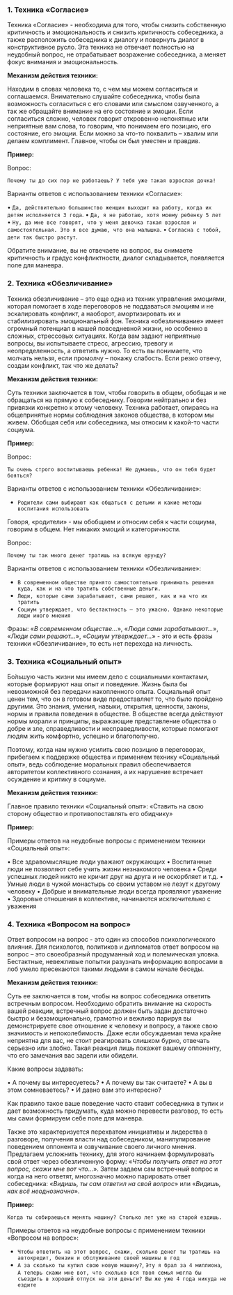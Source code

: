 ### 1. Техника «Согласие» 

Техника «Согласие» - необходима для того, чтобы снизить собственную критичность и эмоциональность и снизить критичность собеседника, а также расположить собеседника к диалогу и повернуть диалог в конструктивное русло. Эта техника не отвечает полностью на неудобный вопрос, не отрабатывает возражение собеседника, а меняет фокус внимания и эмоциональность. 

**Механизм действия техники:**  

Находим в словах человека то, с чем мы можем согласиться и соглашаемся. Внимательно слушайте собеседника, чтобы была возможность согласиться с его словами или смыслом озвученного, а так же обращайте внимание на его состояние и эмоции. Если согласиться сложно, человек говорит откровенно непонятные или неприятные вам слова, то говорим, что понимаем его позицию, его состояние, его эмоции. Если можно за что-то похвалить – хвалим или делаем комплимент. Главное, чтобы он был уместен и правдив. 

**Пример:** 

Вопрос: 

`Почему ты до сих пор не работаешь? У тебя уже такая взрослая дочка! `

Варианты ответов с использованием техники «Согласие»: 

•  `Да, действительно большинство женщин выходит на работу, когда их детям исполняется 3 года`. 
•  `Да, я не работаю, хотя моему ребенку 5 лет`
•  `Ну, да мне все говорят, что у меня девочка такая взрослая и самостоятельная. Это я все думаю, что она малышка`. 
•  `Согласна с тобой, дети так быстро растут`. 

Обратите внимание, вы не отвечаете на вопрос, вы снимаете критичность и градус
конфликтности, диалог складывается, появляется поле для маневра.

### 2. Техника «Обезличивание» 

Техника обезличивание – это еще одна из техник управления эмоциями, которая помогает в ходе переговоров не поддаваться эмоциям и не эскалировать конфликт, а наоборот, амортизировать их и стабилизировать эмоциональный фон. Техника «обезличивание» имеет огромный потенциал в нашей повседневной жизни, но особенно в сложных, стрессовых ситуациях. Когда вам задают неприятные вопросы, вы испытываете стресс, агрессию, тревогу и неопределенность, а ответить нужно.  То есть вы понимаете, что молчать нельзя, если промолчу – покажу слабость. Если резко отвечу, создам конфликт, так что же делать? 

**Механизм действия техники:**  

Суть техники заключается в том, чтобы говорить в общем, обобщая и не обращаться на прямую к собеседнику. Говорим нейтрально и без привязки конкретно к этому человеку. Техника работает, опираясь на общепринятые нормы соблюдения законов общества, в котором мы живем. Обобщая себя или собеседника, мы относим к какой-то части социума.

**Пример:** 

Вопрос: 

`Ты очень строго воспитываешь ребенка! Не думаешь, что он тебя будет бояться?`

Варианты ответов с использованием техники «Обезличивание»: 

- `Родители сами выбирают как общаться с детьми и какие методы воспитания использовать` 

Говоря, «родители» - мы обобщаем и относим себя к части социума, говорим в общем. Нет никаких эмоций и категоричности.

Вопрос: 

`Почему ты так много денег тратишь на всякую ерунду?`

Варианты ответов с использованием техники «Обезличивание»: 

- `В современном обществе принято самостоятельно принимать решения куда, как и на что тратить собственные деньги.`
- `Люди, которые сами зарабатывают, сами решают, как и на что их тратить`
- `Социум утверждает, что бестактность – это ужасно. Однако некоторые люди иного мнения`

Фразы: «*В современном обществе…*», «*Люди сами зарабатывают…*», «*Люди сами решают…*», «*Социум утверждает…*» - это и есть фразы техники «Обезличивание», то есть нет перехода на личность.

### 3. Техника «Социальный опыт» 

Бо́льшую часть жизни мы имеем дело с социальными контактами, которые формируют наш опыт и поведение. Жизнь была бы невозможной без передачи накопленного опыта. Социальный опыт ценен тем, что он в готовом виде предоставляет то, что было пройдено другими. Это знания, умения, навыки, открытия, ценности, законы, нормы и правила поведения в обществе. В обществе всегда действуют нормы морали и принципы, выражающие представление общества о добре и зле, справедливости и несправедливости, которые помогают людям жить комфортно, успешно и благополучно.

Поэтому, когда нам нужно усилить свою позицию в переговорах, прибегаем к поддержке общества и применяем  технику «Социальный опыт», ведь соблюдение моральных правил обеспечивается авторитетом коллективного сознания, а их нарушение встречает осуждение и критику в социуме.

**Механизм действия техники:**  

Главное правило техники «Социальный опыт»: «Ставить на свою сторону общество и противопоставлять его обидчику» 

**Пример:** 

Примеры ответов на неудобные вопросы с применением техники
«Социальный опыт»:

•  Все здравомыслящие люди уважают окружающих 
•  Воспитанные люди не позволяют себе учить жизни незнакомого человека 
•  Среди успешных людей никто не кричит друг на друга и не оскорбляет и т.д. 
•  Умные люди в чужой монастырь со своим уставом не лезут к другому человеку 
•  Добрые и внимательные люди всегда проявляют уважение 
•  Здоровые отношения в коллективе, начинаются исключительно с уважения 

### 4. Техника «Вопросом на вопрос» 

Ответ вопросом на вопрос - это один из способов психологического влияния. Для психологов, политиков и дипломатов ответ вопросом на вопрос – это своеобразный продуманный ход и полемическая уловка. Бестактные, невежливые попытки разузнать информацию вопросами в лоб умело пресекаются такими людьми в самом начале беседы. 

**Механизм действия техники:**  

Cуть ее заключается в том, чтобы на вопрос собеседника ответить встречным вопросом. Необходимо обратить внимание на скорость вашей реакции, встречный вопрос должен быть задан достаточно быстро и безэмоционально, грамотно и вежливо парируя вы демонстрируете свое отношение к человеку и вопросу, а также свою значимость и непоколебимость. Даже если обсуждаемая тема крайне неприятна для вас, не стоит реагировать слишком бурно, отвечать серьезно или злобно. Такая реакция лишь покажет вашему оппоненту, что его замечания вас задели или обидели. 

Какие вопросы задавать: 

•  А почему вы интересуетесь? 
•  А почему вы так считаете? 
•  А вы в этом сомневаетесь? 
•  И давно вам это интересно? 

Как правило такое ваше поведение часто ставит собеседника в тупик и дает возможность придумать, куда можно перевести разговор, то есть мы сами формируем себе поле для маневра.

Также это характеризуется перехватом инициативы и лидерства в разговоре,
получения власти над собеседником, манипулирование поведением оппонента и
озвучивание своего личного мнения. Предлагаем усложнить технику, для этого начинаем формулировать свой ответ через обезличенную форму: «*Чтобы получить ответ на этот вопрос, скажи мне вот что...*». Затем задаем сам встречный вопрос  и когда на него ответят, многозначно можно парировать ответ собеседника: «*Видишь, ты сам ответил на свой вопрос*» или «*Видишь, как всё неоднозначно*». 

**Пример:** 

`Когда ты собираешься менять машину? Столько лет уже на старой ездишь.`

Примеры ответов на неудобные вопросы с применением техники
«Вопросом на вопрос»:

- `Чтобы ответить на этот вопрос, скажи, сколько денег ты тратишь на автокредит, бензин и обслуживание своей машины в год`
- `А за сколько ты купил свою новую машину?`, `Эту я брал за 4 миллиона`, `А теперь скажи мне вот, что сколько вся твоя семья могла бы съездить в хороший отпуск на эти деньги? Вы же уже 4 года никуда не ездите`

